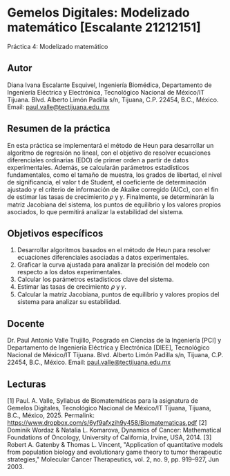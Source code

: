 # Gemelos Digitales: Modelizado matemático [Escalante 21212151]
Práctica 4: Modelizado matemático

## Autor
Diana Ivana Escalante Esquivel,
Ingeniería Biomédica, Departamento de Ingeniería Eléctrica y Electrónica, Tecnológico Nacional de México/IT Tijuana. Blvd. Alberto Limón Padilla s/n, Tijuana, C.P. 22454, B.C., México. Email: paul.valle@tectijuana.edu.mx

## Resumen de la práctica
En esta práctica se implementará el método de Heun para desarrollar un algoritmo de regresión no lineal, con el objetivo de resolver ecuaciones diferenciales ordinarias (EDO) de primer orden a partir de datos experimentales. Además, se calcularán parámetros estadísticos fundamentales, como el tamaño de muestra, los grados de libertad, el nivel de significancia, el valor t de Student, el coeficiente de determinación ajustado y el criterio de información de Akaike corregido (AICc), con el fin de estimar las tasas de crecimiento 𝜌 y 𝛾. Finalmente, se determinarán la matriz Jacobiana del sistema, los puntos de equilibrio y los valores propios asociados, lo que permitirá analizar la estabilidad del sistema.

## Objetivos específicos
1. Desarrollar algoritmos basados en el método de Heun para resolver ecuaciones diferenciales asociadas a datos experimentales.
2. Graficar la curva ajustada para analizar la precisión del modelo con respecto a los datos experimentales.
3. Calcular los parámetros estadísticos clave del sistema.
4. Estimar las tasas de crecimiento 𝜌 y 𝛾.
5. Calcular la matriz Jacobiana, puntos de equilibrio y valores propios del sistema para analizar su estabilidad.

## Docente
Dr. Paul Antonio Valle Trujillo,
Posgrado en Ciencias de la Ingeniería [PCI] y Departamento de Ingeniería Eléctrica y Electrónica [DIEE], Tecnológico Nacional de México/IT Tijuana. Blvd. Alberto Limón Padilla s/n, Tijuana, C.P. 22454, B.C., México. Email: paul.valle@tectijuana.edu.mx

## Lecturas
[1] Paul. A. Valle, Syllabus de Biomatemáticas para la asignatura de Gemelos Digitales, Tecnológico Nacional de México/IT Tijuana, Tijuana, B.C., México, 2025. Permalink: https://www.dropbox.com/s/6yf9afxzih9y458/Biomatematicas.pdf
[2] Dominik Wordaz & Natalia L. Komarova, Dynamics of Cancer: Mathematical Foundations of Oncology, University of California, Irvine, USA, 2014.
[3] Robert A. Gatenby & Thomas L. Vincent, "Application of quantitative models from population biology and evolutionary game theory to tumor therapeutic strategies," Molecular Cancer Therapeutics, vol. 2, no. 9, pp. 919–927, Jun 2003.
